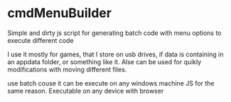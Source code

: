 # cmdMenuBuilder
Simple and dirty js script for generating batch code with menu options to execute different code

I use it mostly for games, that I store on usb drives, if data is containing in an appdata folder, or something like it.
Alse can be used for quikly modifications with moving different files.

use batch couse it can be execute on any windows machine
JS for the same reason. Executable on any device with browser
